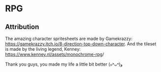 # RPG 

## Attribution

The amazing character spritesheets are made by Gamekrazzy: <https://gamekrazzy.itch.io/8-direction-top-down-character>.
And the tileset is made by the living legend, Kenney: <https://www.kenney.nl/assets/monochrome-rpg>/

Thank you guys, you made my life a little bit better (๑˃ᴗ˂)ﻭ
